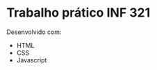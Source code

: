 <h1>Trabalho prático INF 321</h1>
<p>Desenvolvido com:
<ul>
<li>HTML</li>
<li>CSS</li>
<li>Javascript</li>
</ul>
